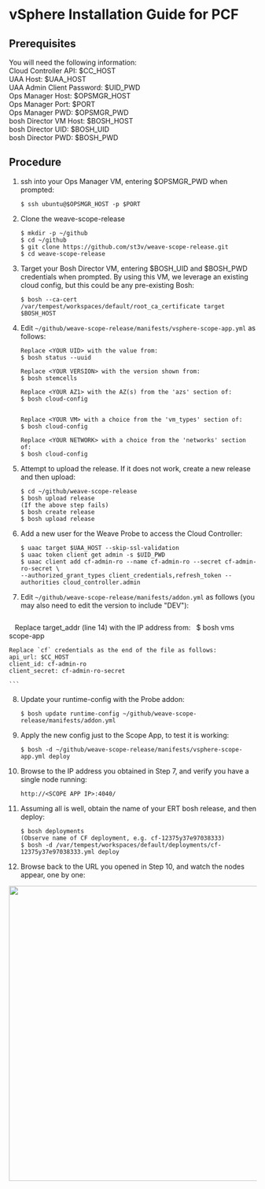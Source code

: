 # vSphere Installation Guide for PCF
## Prerequisites
You will need the following information:  
Cloud Controller API: $CC_HOST  
UAA Host: $UAA_HOST  
UAA Admin Client Password: $UID_PWD  
Ops Manager Host: $OPSMGR_HOST   
Ops Manager Port: $PORT    
Ops Manager PWD: $OPSMGR_PWD  
bosh Director VM Host: $BOSH_HOST    
bosh Director UID: $BOSH_UID    
bosh Director PWD: $BOSH_PWD    

## Procedure
1. ssh into your Ops Manager VM, entering $OPSMGR_PWD when prompted:   

    ```    
    $ ssh ubuntu@$OPSMGR_HOST -p $PORT  
    ```    

2. Clone the weave-scope-release  


    ```    
    $ mkdir -p ~/github  
    $ cd ~/github  
    $ git clone https://github.com/st3v/weave-scope-release.git
    $ cd weave-scope-release  

    ```    

3.  Target your Bosh Director VM, entering $BOSH_UID and $BOSH_PWD credentials when prompted. By using this VM, we leverage an existing cloud config, but this could be any pre-existing Bosh:


    ```    
    $ bosh --ca-cert /var/tempest/workspaces/default/root_ca_certificate target $BOSH_HOST

    ```

4. Edit `~/github/weave-scope-release/manifests/vsphere-scope-app.yml` as follows:  


    ```    
    Replace <YOUR UID> with the value from:  
    $ bosh status --uuid  
    
    Replace <YOUR VERSION> with the version shown from:  
    $ bosh stemcells  
    
    Replace <YOUR AZ1> with the AZ(s) from the 'azs' section of:  
    $ bosh cloud-config  
    
    
    Replace <YOUR VM> with a choice from the 'vm_types' section of:  
    $ bosh cloud-config  
    
    Replace <YOUR NETWORK> with a choice from the 'networks' section of:  
    $ bosh cloud-config  

    ```

5. Attempt to upload the release. If it does not work, create a new release and then upload:  


    ```    
    $ cd ~/github/weave-scope-release  
    $ bosh upload release
    (If the above step fails)
    $ bosh create release
    $ bosh upload release

    ```

6. Add a new user for the Weave Probe to access the Cloud Controller:  


    ```    
    $ uaac target $UAA_HOST --skip-ssl-validation  
    $ uaac token client get admin -s $UID_PWD  
    $ uaac client add cf-admin-ro --name cf-admin-ro --secret cf-admin-ro-secret \
    --authorized_grant_types client_credentials,refresh_token --authorities cloud_controller.admin

    ```

7. Edit `~/github/weave-scope-release/manifests/addon.yml` as follows (you may also need to edit the version to include "DEV"):   

    ```
    Replace target_addr (line 14) with the IP address from:  
    $ bosh vms scope-app
    
    Replace `cf` credentials as the end of the file as follows:
    api_url: $CC_HOST  
    client_id: cf-admin-ro   
    client_secret: cf-admin-ro-secret  

    ```

8. Update your runtime-config with the Probe addon:  


    ```    
    $ bosh update runtime-config ~/github/weave-scope-release/manifests/addon.yml

    ```

9. Apply the new config just to the Scope App, to test it is working:  


    ```    
    $ bosh -d ~/github/weave-scope-release/manifests/vsphere-scope-app.yml deploy  

    ```    

10. Browse to the IP address you obtained in Step 7, and verify you have a single node running:  


    ```    
    http://<SCOPE APP IP>:4040/  

    ```    

11. Assuming all is well, obtain the name of your ERT bosh release, and then deploy:  


    ```    
    $ bosh deployments 
    (Observe name of CF deployment, e.g. cf-12375y37e97038333)  
    $ bosh -d /var/tempest/workspaces/default/deployments/cf-12375y37e97038333.yml deploy  

    ```    

12. Browse back to the URL you opened in Step 10, and watch the nodes appear, one by one:

<img src="https://github.com/bendalby82/weave-scope-release/blob/master/docs/images/full-scope.png" width="600">

    
    


